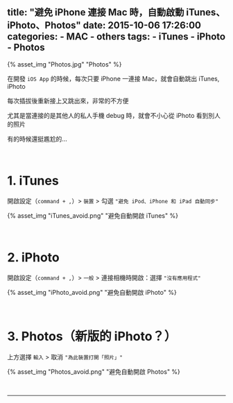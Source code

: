 title: "避免 iPhone 連接 Mac 時，自動啟動 iTunes、iPhoto、Photos"
date: 2015-10-06 17:26:00
categories:
    - MAC
    - others
tags:
    - iTunes
    - iPhoto
    - Photos
---

{% asset_img "Photos.jpg" "Photos" %}

在開發 `iOS App` 的時候，每次只要 iPhone 一連接 Mac，就會自動跳出 iTunes, iPhoto

每次插拔後重新接上又跳出來，非常的不方便

尤其是當連接的是其他人的私人手機 debug 時，就會不小心從 iPhoto 看到別人的照片

有的時候還挺尷尬的...

<br>

# 1. iTunes

開啟設定（`command + ,`）> `裝置` > 勾選 `"避免 iPod、iPhone 和 iPad 自動同步"`

{% asset_img "iTunes_avoid.png" "避免自動開啟 iTunes" %}

<br>

# 2. iPhoto

開啟設定（`command + ,`）> `一般` > 連接相機時開啟：選擇 `"沒有應用程式"`

{% asset_img "iPhoto_avoid.png" "避免自動開啟 iPhoto" %}

<br>

# 3. Photos（新版的 iPhoto？）

上方選擇 `輸入` > 取消 `"為此裝置打開「照片」"`

{% asset_img "Photos_avoid.png" "避免自動開啟 Photos" %}

<br>

---

<br>
